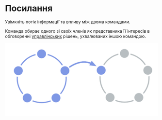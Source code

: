 # Посилання

<summary>
Увімкніть потік інформації та впливу між двома командами.
</summary>

Команда обирає одного зі своїх членів як представника її інтересів в обговоренні [управлінських](glossary:governance) рішень, ухвалюваних іншою командою.

![Одне коло пов'язане з іншим колом](img/structural-patterns/link.png)